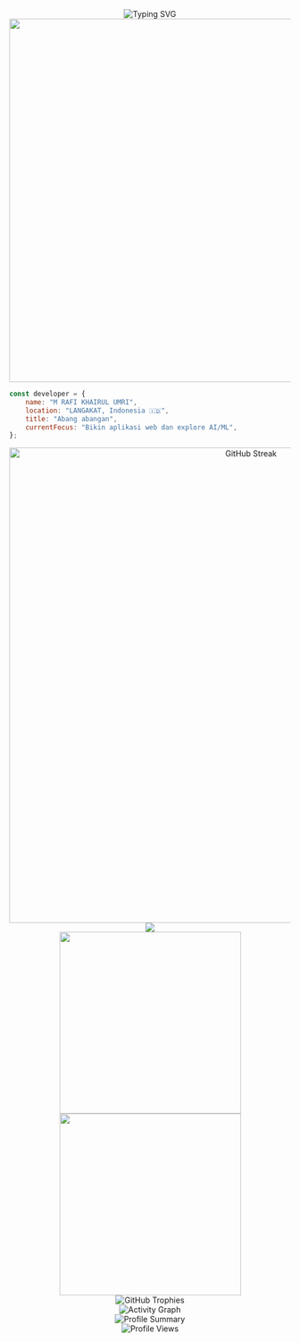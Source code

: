 <div align="center">
  <img src="https://readme-typing-svg.herokuapp.com?font=Fira+Code&size=30&duration=3000&pause=1000&color=00D8FF&center=true&vCenter=true&width=600&lines=Full+Stack+Developer+nih;Candaaa.." alt="Typing SVG" />
  <img src="https://media4.giphy.com/media/v1.Y2lkPTc5MGI3NjExaDd5dTc5b3VndjgyZjdsbTk1cWNyeWY5bmx3cTRldmU1dXh6eTVjYiZlcD12MV9pbnRlcm5hbF9naWZfYnlfaWQmY3Q9Zw/Rpl1sod1vCXK0L2SUN/giphy.gif" width="850" height="650"/>
</div>

```javascript
const developer = {
    name: "M RAFI KHAIRUL UMRI",
    location: "LANGAKAT, Indonesia 🇮🇩",
    title: "Abang abangan",
    currentFocus: "Bikin aplikasi web dan explore AI/ML",
};
```

<div align="center">
  <img src="https://github-readme-streak-stats.herokuapp.com/?user=MRRX1905&theme=radical&hide_border=true" alt="GitHub Streak" width="850" />
</div>

<div align="center">
  <img src="https://skillicons.dev/icons?i=laragon,dart,js,ts,react,vue,python,java,php,laravel,html,css,tailwind,bootstrap,mysql,postgres,mongodb,git,vscode,figma&perline=10" />
</div>

<div align="center">
  <img height="325rem" src="https://github-readme-stats.vercel.app/api?username=MRRX1905&show_icons=true&theme=radical&include_all_commits=true&count_private=true&hide_border=true"/>
  <img height="325rem" src="https://github-readme-stats.vercel.app/api/top-langs/?username=MRRX1905&layout=compact&langs_count=8&theme=radical&hide_border=true"/>
</div>

<div align="center">
  <img src="https://github-profile-trophy.vercel.app/?username=MRRX1905&theme=radical&no-frame=true&no-bg=false&margin-w=4&row=1" alt="GitHub Trophies" />
</div>

<div align="center">
  <img src="https://github-readme-activity-graph.vercel.app/graph?username=MRRX1905&theme=radical&hide_border=true&bg_color=0D1117&color=00D8FF&line=00D8FF&point=FFFFFF" alt="Activity Graph" />
</div>

<div align="center">
  <img src="https://github-profile-summary-cards.vercel.app/api/cards/profile-details?username=MRRX1905&theme=radical" alt="Profile Summary" />
</div>

<div align="center">
  <img src="https://komarev.com/ghpvc/?username=MRRX1905&style=for-the-badge&color=blue" alt="Profile Views" />
</div>


<!-- Easter Egg: Kalo lo baca ini di raw markdown, berarti lo nemu pesan tersembunyi! 🎉 -->

<!-- GitHub Stats Cards -->
<!-- Lo bisa custom ini dengan ganti theme, warna, dan stats yang ditampilin -->
<!-- Theme yang tersedia: dark, radical, merko, gruvbox, tokyonight, onedark, cobalt, synthwave, highcontrast, dracula -->

<!-- Buat setup animasi ular, lo perlu: -->
<!-- 1. Fork https://github.com/Platane/snk -->
<!-- 2. Bikin GitHub Action di profile repo lo -->
<!-- 3. Update URL di atas pake username lo -->

<!-- Buat widget Spotify, lo perlu: -->
<!-- 1. Connect akun Spotify lo -->
<!-- 2. Dapetin Spotify username lo -->
<!-- 3. Update URL di atas -->
